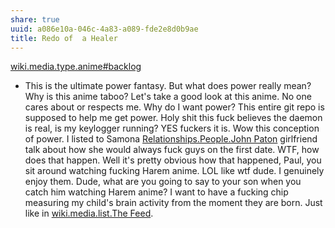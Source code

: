 ```yaml
---
share: true
uuid: a086e10a-046c-4a83-a089-fde2e8d0b9ae
title: Redo of  a Healer
---
```

[wiki.media.type.anime#backlog](/undefined)

* This is the ultimate power fantasy. But what does power really mean? Why is this anime taboo? Let's take a good look at this anime. No one cares about or respects me. Why do I want power? This entire git repo is supposed to help me get power. Holy shit this fuck believes the daemon is real, is my keylogger running? YES fuckers it is. Wow this conception of power. I listed to Samona [Relationships.People.John Paton](/undefined) girlfriend talk about how she would always fuck guys on the first date. WTF, how does that happen. Well it's pretty obvious how that happened, Paul, you sit around watching fucking Harem anime. LOL like wtf dude. I genuinely enjoy them. Dude, what are you going to say to your son when you catch him watching Harem anime? I want to have a fucking chip measuring my child's brain activity from the moment they are born. Just like in [wiki.media.list.The Feed](/a195bc93-96c9-4dde-9ab9-70e15afe9de0).